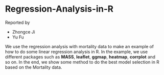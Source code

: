 # Regression-Analysis-in-R

Reported by

- Zhongce Ji
- Yu Fu

We use the regression analysis with mortality data to make an example of how to do some linear regression analysis in R. In the example, we use different packages such as **MASS**, **leaflet**, **ggmap**, **heatmap**, **corrplot** and so on. In the end, we show some method to do the best model selection in R based on the Mortality data.
